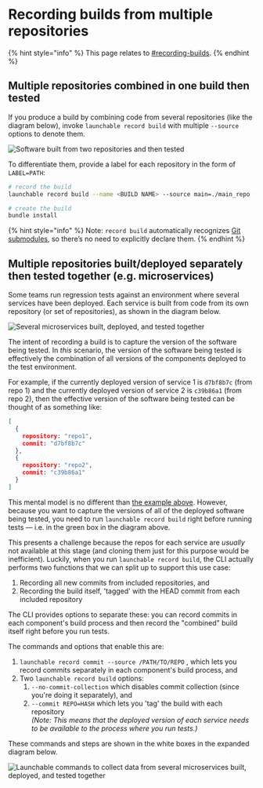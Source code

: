 # Recording builds from multiple repositories

{% hint style="info" %}
This page relates to [#recording-builds](./#recording-builds "mention").
{% endhint %}

## Multiple repositories combined in one build then tested

If you produce a build by combining code from several repositories (like the diagram below), invoke `launchable record build` with multiple `--source` options to denote them.

![Software built from two repositories and then tested](<../.gitbook/assets/Recording from multiple repos@2x (2).png>)

To differentiate them, provide a label for each repository in the form of `LABEL=PATH`:

```bash
# record the build
launchable record build --name <BUILD NAME> --source main=./main_repo --source lib=./lib_repo

# create the build
bundle install
```

{% hint style="info" %}
Note: `record build` automatically recognizes [Git submodules](https://www.git-scm.com/book/en/v2/Git-Tools-Submodules), so there’s no need to explicitly declare them.
{% endhint %}

## Multiple repositories built/deployed separately then tested together (e.g. microservices)

Some teams run regression tests against an environment where several services have been deployed. Each service is built from code from its own repository (or set of repositories), as shown in the diagram below.

![Several microservices built, deployed, and tested together](<../.gitbook/assets/Recording from multiple repos@2x.png>)

The intent of recording a build is to capture the version of the software being tested. In _this_ scenario, the version of the software being tested is effectively the combination of all versions of the components deployed to the test environment.

For example, if the currently deployed version of service 1 is `d7bf8b7c` (from repo 1) and the currently deployed version of service 2 is `c39b86a1` (from repo 2), then the effective version of the software being tested can be thought of as something like:

```json
[
  {
    repository: "repo1",
    commit: "d7bf8b7c"
  },
  {
    repository: "repo2",
    commit: "c39b86a1"
  }
]
```

This mental model is no different than [the example above](recording-builds-from-multiple-repositories.md#multiple-repositories-combined-in-one-build-then-tested). However, because you want to capture the versions of all of the deployed software being tested, you need to run `launchable record build` right before running tests — i.e. in the green box in the diagram above.

This presents a challenge because the repos for each service are _usually_ not available at this stage (and cloning them just for this purpose would be inefficient). Luckily, when you run `launchable record build`, the CLI actually performs two functions that we can split up to support this use case:

1. Recording all new commits from included repositories, and
2. Recording the build itself, 'tagged' with the HEAD commit from each included repository

The CLI provides options to separate these: you can record commits in each component's build process and then record the "combined" build itself right before you run tests.

The commands and options that enable this are:

1. `launchable record commit --source /PATH/TO/REPO` , which lets you record commits separately in each component's build process, and
2. Two `launchable record build` options:
   1. `--no-commit-collection` which disables commit collection (since you're doing it separately), and
   2. `--commit REPO=HASH` which lets you 'tag' the build with each repository\
      _(Note: This means that the deployed version of each service needs to be available to the process where you run tests.)_

These commands and steps are shown in the white boxes in the expanded diagram below.

![Launchable commands to collect data from several microservices built, deployed, and tested together](<../.gitbook/assets/Recording from multiple repos@2x (4).png>)
